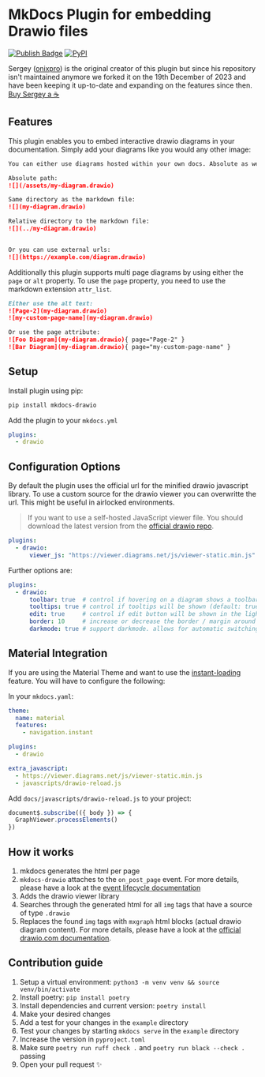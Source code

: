 # MkDocs Plugin for embedding Drawio files

[![Publish Badge](https://github.com/tuunit/mkdocs-drawio/workflows/Publish/badge.svg)](https://github.com/tuunit/mkdocs-drawio/actions)
[![PyPI](https://img.shields.io/pypi/v/mkdocs-drawio)](https://pypi.org/project/mkdocs-drawio/)

Sergey ([onixpro](https://github.com/onixpro)) is the original creator of this plugin but since his repository isn't maintained anymore we forked it on the 19th December of 2023 and have been keeping it up-to-date and expanding on the features since then. 
[Buy Sergey a ☕](https://www.buymeacoffee.com/SergeyLukin) 

## Features

This plugin enables you to embed interactive drawio diagrams in your documentation. Simply add your diagrams like you would any other image:

```markdown
You can either use diagrams hosted within your own docs. Absolute as well as relative paths are allowed:

Absolute path:
![](/assets/my-diagram.drawio)

Same directory as the markdown file:
![](my-diagram.drawio)

Relative directory to the markdown file:
![](../my-diagram.drawio)


Or you can use external urls:
![](https://example.com/diagram.drawio)
```

Additionally this plugin supports multi page diagrams by using either the `page` or `alt` property. To use the `page` property, you need to use the markdown extension `attr_list`.

```markdown
Either use the alt text:
![Page-2](my-diagram.drawio)
![my-custom-page-name](my-diagram.drawio)

Or use the page attribute:
![Foo Diagram](my-diagram.drawio){ page="Page-2" }
![Bar Diagram](my-diagram.drawio){ page="my-custom-page-name" }
```

## Setup

Install plugin using pip:

```bash
pip install mkdocs-drawio
```

Add the plugin to your `mkdocs.yml`

```yaml
plugins:
  - drawio
```

## Configuration Options

By default the plugin uses the official url for the minified drawio javascript library. To use a custom source for the drawio viewer you can overwritte the url. This might be useful in airlocked environments.

> If you want to use a self-hosted JavaScript viewer file. You should download the latest version from the [official drawio repo](https://github.com/jgraph/drawio/blob/dev/src/main/webapp/js/viewer-static.min.js).

```yaml
plugins:
  - drawio:
      viewer_js: "https://viewer.diagrams.net/js/viewer-static.min.js"
```

Further options are:

```yaml
plugins:
  - drawio:
      toolbar: true  # control if hovering on a diagram shows a toolbar for zooming or not (default: true)
      tooltips: true # control if tooltips will be shown (default: true)
      edit: true     # control if edit button will be shown in the lightbox view (default: true)
      border: 10     # increase or decrease the border / margin around your diagrams (default: 0)
      darkmode: true # support darkmode. allows for automatic switching between dark and lightmode based on the theme toggle. (default: false)
```

## Material Integration

If you are using the Material Theme and want to use the [instant-loading](https://squidfunk.github.io/mkdocs-material/setup/setting-up-navigation/?h=instant#instant-loading) feature. You will have to configure the following:

In your `mkdocs.yaml`:

```yaml
theme:
  name: material
  features:
    - navigation.instant

plugins:
  - drawio

extra_javascript:
  - https://viewer.diagrams.net/js/viewer-static.min.js
  - javascripts/drawio-reload.js
```

Add `docs/javascripts/drawio-reload.js` to your project:

```js
document$.subscribe(({ body }) => {
  GraphViewer.processElements()
})
```

## How it works

1. mkdocs generates the html per page
2. `mkdocs-drawio` attaches to the `on_post_page` event. For more details, please have a look at the [event lifecycle documentation](https://www.mkdocs.org/dev-guide/plugins/#events)
3. Adds the drawio viewer library
4. Searches through the generated html for all `img` tags that have a source of type `.drawio`
5. Replaces the found `img` tags with `mxgraph` html blocks (actual drawio diagram content). For more details, please have a look at the [official drawio.com documentation](https://www.drawio.com/doc/faq/embed-html).

## Contribution guide

1. Setup a virtual environment: `python3 -m venv venv && source venv/bin/activate`
2. Install poetry: `pip install poetry`
3. Install dependencies and current version: `poetry install`
4. Make your desired changes
5. Add a test for your changes in the `example` directory
6. Test your changes by starting `mkdocs serve` in the `example` directory
7. Increase the version in `pyproject.toml`
8. Make sure `poetry run ruff check .` and `poetry run black --check .` passing
9. Open your pull request ✨️
